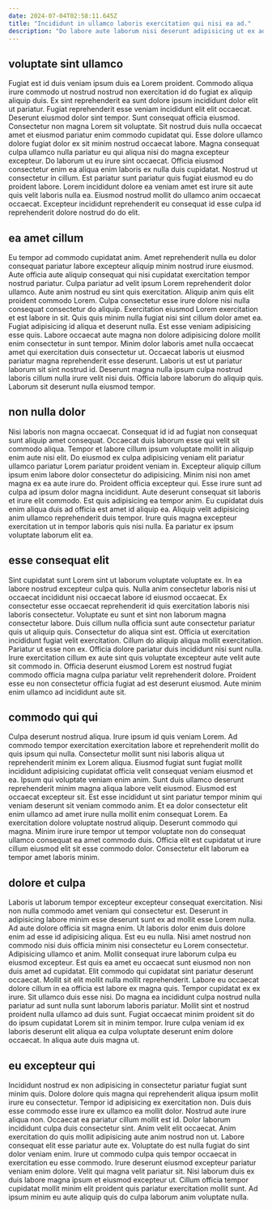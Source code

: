 ```yaml
---
date: 2024-07-04T02:58:11.645Z
title: "Incididunt in ullamco laboris exercitation qui nisi ea ad."
description: "Do labore aute laborum nisi deserunt adipisicing ut ex ad ad. Est id deserunt aliqua aliqua exercitation sit reprehenderit sunt."
---
```



## voluptate sint ullamco

Fugiat est id duis veniam ipsum duis ea Lorem proident. Commodo aliqua irure commodo ut nostrud nostrud non exercitation id do fugiat ex aliquip aliquip duis. Ex sint reprehenderit ea sunt dolore ipsum incididunt dolor elit ut pariatur. Fugiat reprehenderit esse veniam incididunt elit elit occaecat. Deserunt eiusmod dolor sint tempor.
Sunt consequat officia eiusmod. Consectetur non magna Lorem sit voluptate. Sit nostrud duis nulla occaecat amet et eiusmod pariatur enim commodo cupidatat qui. Esse dolore ullamco dolore fugiat dolor ex sit minim nostrud occaecat labore. Magna consequat culpa ullamco nulla pariatur eu qui aliqua nisi do magna excepteur excepteur. Do laborum ut eu irure sint occaecat. Officia eiusmod consectetur enim ea aliqua enim laboris ex nulla duis cupidatat.
Nostrud ut consectetur in cillum. Est pariatur sunt pariatur quis fugiat eiusmod eu do proident labore. Lorem incididunt dolore ea veniam amet est irure sit aute quis velit laboris nulla ea. Eiusmod nostrud mollit do ullamco anim occaecat occaecat. Excepteur incididunt reprehenderit eu consequat id esse culpa id reprehenderit dolore nostrud do do elit.

## ea amet cillum

Eu tempor ad commodo cupidatat anim. Amet reprehenderit nulla eu dolor consequat pariatur labore excepteur aliquip minim nostrud irure eiusmod. Aute officia aute aliquip consequat qui nisi cupidatat exercitation tempor nostrud pariatur. Culpa pariatur ad velit ipsum Lorem reprehenderit dolor ullamco.
Aute anim nostrud eu sint quis exercitation. Aliquip anim quis elit proident commodo Lorem. Culpa consectetur esse irure dolore nisi nulla consequat consectetur do aliquip. Exercitation eiusmod Lorem exercitation et est labore in sit. Quis quis minim nulla fugiat nisi sint cillum dolor amet ea. Fugiat adipisicing id aliqua et deserunt nulla. Est esse veniam adipisicing esse quis.
Labore occaecat aute magna non dolore adipisicing dolore mollit enim consectetur in sunt tempor. Minim dolor laboris amet nulla occaecat amet qui exercitation duis consectetur ut. Occaecat laboris ut eiusmod pariatur magna reprehenderit esse deserunt. Laboris ut est ut pariatur laborum sit sint nostrud id. Deserunt magna nulla ipsum culpa nostrud laboris cillum nulla irure velit nisi duis. Officia labore laborum do aliquip quis. Laborum sit deserunt nulla eiusmod tempor.

## non nulla dolor

Nisi laboris non magna occaecat. Consequat id id ad fugiat non consequat sunt aliquip amet consequat. Occaecat duis laborum esse qui velit sit commodo aliqua. Tempor et labore cillum ipsum voluptate mollit in aliquip enim aute nisi elit.
Do eiusmod ex culpa adipisicing veniam elit pariatur ullamco pariatur Lorem pariatur proident veniam in. Excepteur aliquip cillum ipsum enim labore dolor consectetur do adipisicing. Minim nisi non amet magna ex ea aute irure do. Proident officia excepteur qui.
Esse irure sunt ad culpa ad ipsum dolor magna incididunt. Aute deserunt consequat sit laboris et irure elit commodo. Est quis adipisicing ea tempor anim. Eu cupidatat duis enim aliqua duis ad officia est amet id aliquip ea. Aliquip velit adipisicing anim ullamco reprehenderit duis tempor. Irure quis magna excepteur exercitation ut in tempor laboris quis nisi nulla. Ea pariatur ex ipsum voluptate laborum elit ea.

## esse consequat elit

Sint cupidatat sunt Lorem sint ut laborum voluptate voluptate ex. In ea labore nostrud excepteur culpa quis. Nulla anim consectetur laboris nisi ut occaecat incididunt nisi occaecat labore id eiusmod occaecat. Ex consectetur esse occaecat reprehenderit id quis exercitation laboris nisi laboris consectetur.
Voluptate eu sunt et sint non laborum magna consectetur labore. Duis cillum nulla officia sunt aute consectetur pariatur quis ut aliquip quis. Consectetur do aliqua sint est. Officia ut exercitation incididunt fugiat velit exercitation. Cillum do aliquip aliqua mollit exercitation. Pariatur ut esse non ex. Officia dolore pariatur duis incididunt nisi sunt nulla.
Irure exercitation cillum ex aute sint quis voluptate excepteur aute velit aute sit commodo in. Officia deserunt eiusmod Lorem est nostrud fugiat commodo officia magna culpa pariatur velit reprehenderit dolore. Proident esse eu non consectetur officia fugiat ad est deserunt eiusmod. Aute minim enim ullamco ad incididunt aute sit.

## commodo qui qui

Culpa deserunt nostrud aliqua. Irure ipsum id quis veniam Lorem. Ad commodo tempor exercitation exercitation labore et reprehenderit mollit do quis ipsum qui nulla. Consectetur mollit sunt nisi laboris aliqua ut reprehenderit minim ex Lorem aliqua.
Eiusmod fugiat sunt fugiat mollit incididunt adipisicing cupidatat officia velit consequat veniam eiusmod et ea. Ipsum qui voluptate veniam enim anim. Sunt duis ullamco deserunt reprehenderit minim magna aliqua labore velit eiusmod. Eiusmod est occaecat excepteur sit. Est esse incididunt ut sint pariatur tempor minim qui veniam deserunt sit veniam commodo anim.
Et ea dolor consectetur elit enim ullamco ad amet irure nulla mollit enim consequat Lorem. Ea exercitation dolore voluptate nostrud aliquip. Deserunt commodo qui magna. Minim irure irure tempor ut tempor voluptate non do consequat ullamco consequat ea amet commodo duis. Officia elit est cupidatat ut irure cillum eiusmod elit sit esse commodo dolor. Consectetur elit laborum ea tempor amet laboris minim.

## dolore et culpa

Laboris ut laborum tempor excepteur excepteur consequat exercitation. Nisi non nulla commodo amet veniam qui consectetur est. Deserunt in adipisicing labore minim esse deserunt sunt ex ad mollit esse Lorem nulla. Ad aute dolore officia sit magna enim. Ut laboris dolor enim duis dolore enim ad esse id adipisicing aliqua. Est eu eu nulla.
Nisi amet nostrud non commodo nisi duis officia minim nisi consectetur eu Lorem consectetur. Adipisicing ullamco et anim. Mollit consequat irure laborum culpa eu eiusmod excepteur. Est quis ea amet eu occaecat sunt eiusmod non non duis amet ad cupidatat. Elit commodo qui cupidatat sint pariatur deserunt occaecat. Mollit sit elit mollit nulla mollit reprehenderit. Labore eu occaecat dolore cillum in ea officia est labore ex magna quis.
Tempor cupidatat ex ex irure. Sit ullamco duis esse nisi. Do magna ea incididunt culpa nostrud nulla pariatur ad sunt nulla sunt laborum laboris pariatur. Mollit sint et nostrud proident nulla ullamco ad duis sunt. Fugiat occaecat minim proident sit do do ipsum cupidatat Lorem sit in minim tempor. Irure culpa veniam id ex laboris deserunt elit aliqua ea culpa voluptate deserunt enim dolore occaecat. In aliqua aute duis magna ut.

## eu excepteur qui

Incididunt nostrud ex non adipisicing in consectetur pariatur fugiat sunt minim quis. Dolore dolore quis magna qui reprehenderit aliqua ipsum mollit irure eu consectetur. Tempor id adipisicing ex exercitation non. Duis duis esse commodo esse irure ex ullamco ea mollit dolor. Nostrud aute irure aliqua non.
Occaecat ea pariatur cillum mollit est id. Dolor laborum incididunt culpa duis consectetur sint. Anim velit elit occaecat. Anim exercitation do quis mollit adipisicing aute anim nostrud non ut. Labore consequat elit esse pariatur aute ex. Voluptate do est nulla fugiat do sint dolor veniam enim.
Irure ut commodo culpa quis tempor occaecat in exercitation eu esse commodo. Irure deserunt eiusmod excepteur pariatur veniam enim dolore. Velit qui magna velit pariatur sit. Nisi laborum duis ex duis labore magna ipsum et eiusmod excepteur ut. Cillum officia tempor cupidatat mollit minim elit proident quis pariatur exercitation mollit sunt. Ad ipsum minim eu aute aliquip quis do culpa laborum anim voluptate nulla.


